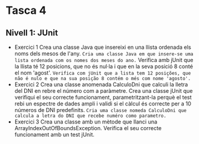 # Tasca 4

## Nivell 1: JUnit

- Exercici 1
  Crea una classe Java que insereixi en una llista ordenada els noms dels mesos de l'any.
  `Cria uma classe Java em que insere-se uma lista ordenada com os nomes dos meses do ano.`
  Verifica amb jUnit que la llista té 12 posicions, que no és nul·la i que en la seva posició 8 conté el nom 'agost'.
  `Verifica com jUnit que a lista tem 12 posições, que não é nulo e que na sua posição 8 contém o més com nome 'agosto'.`
- Exercici 2
  Crea una classe anomenada CalculoDni que calculi la lletra del DNI en rebre el número com a paràmetre.
  Crea una classe jUnit que verifiqui el seu correcte funcionament, parametritzant-la perquè el test rebi un espectre de dades ampli i validi si el càlcul és correcte per a 10 números de DNI predefinits.
  `Cria uma classe nomeda CalculoDni que calcula a letra do DNI que recebe numéro como parametro.`
- Exercici 3
  Crea una classe amb un mètode que llanci una ArrayIndexOutOfBoundsException.
  Verifica el seu correcte funcionament amb un test jUnit.
  